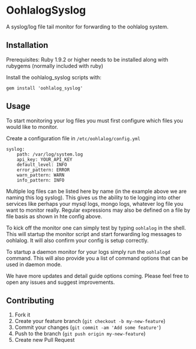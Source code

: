 # OohlalogSyslog

A syslog/log file tail monitor for forwarding to the oohlalog system.

## Installation

Prerequisites: Ruby 1.9.2 or higher needs to be installed along with rubygems (normally included with ruby)

Install the oohlalog_syslog scripts with:

```
gem install 'oohlalog_syslog'
```


## Usage

To start monitoring your log files you must first configure which files you would like to monitor.

Create a configuration file in `/etc/oohlalog/config.yml`

```
syslog:
	path: /var/log/system.log
	api_key: YOUR_API_KEY
	default_level: INFO
	error_pattern: ERROR
	warn_pattern: WARN
	info_pattern: INFO
```

Multiple log files can be listed here by name (in the example above we are naming this log syslog).
This gives us the ability to tie logging into other services like perhaps your mysql logs, mongo logs, whatever log file you want to monitor really. Regular expressions may also be defined on a file by file basis as shown in hte config above.

To kick off the monitor one can simply test by typing `oohlalog` in the shell. This will startup the monitor script and start forwarding log messages to oohlalog. It will also confirm your config is setup correctly.

To startup a daemon monitor for your logs simply run the `oohlalogd` command. This will also provide you a list of command options that can be used in daemon mode.

We have more updates and detail guide options coming. Please feel free to open any issues and suggest improvements.

## Contributing

1. Fork it
2. Create your feature branch (`git checkout -b my-new-feature`)
3. Commit your changes (`git commit -am 'Add some feature'`)
4. Push to the branch (`git push origin my-new-feature`)
5. Create new Pull Request
